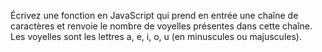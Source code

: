 Écrivez une fonction en JavaScript qui prend en entrée une chaîne de caractères et renvoie le nombre de voyelles présentes dans cette chaîne. Les voyelles sont les lettres a, e, i, o, u (en minuscules ou majuscules).